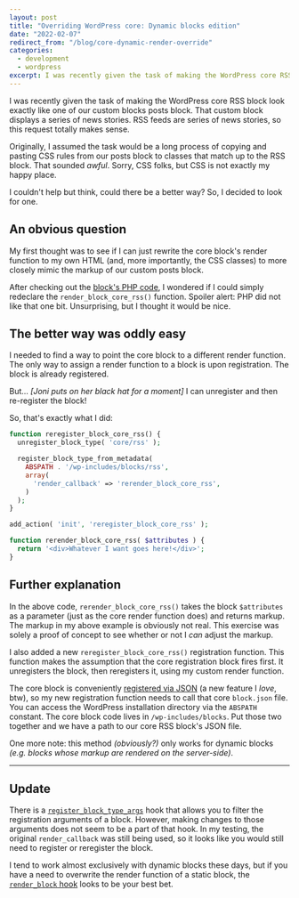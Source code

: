 ```yaml
---
layout: post
title: "Overriding WordPress core: Dynamic blocks edition"
date: "2022-02-07"
redirect_from: "/blog/core-dynamic-render-override"
categories:
  - development
  - wordpress
excerpt: I was recently given the task of making the WordPress core RSS block look exactly like one of our custom blocks posts block.
---
```


I was recently given the task of making the WordPress core RSS block look exactly like one of our custom blocks posts block. That custom block displays a series of news stories. RSS feeds are series of news stories, so this request totally makes sense.

Originally, I assumed the task would be a long process of copying and pasting CSS rules from our posts block to classes that match up to the RSS block. That sounded _awful_. Sorry, CSS folks, but CSS is not exactly my happy place.

I couldn't help but think, could there be a better way? So, I decided to look for one.

## An obvious question

My first thought was to see if I can just rewrite the core block's render function to my own HTML (and, more importantly, the CSS classes) to more closely mimic the markup of our custom posts block.

After checking out the [block's PHP code](https://github.com/WordPress/gutenberg/blob/trunk/packages/block-library/src/rss/index.php), I wondered if I could simply redeclare the `render_block_core_rss()` function. Spoiler alert: PHP did not like that one bit. Unsurprising, but I thought it would be nice.

## The better way was oddly easy

I needed to find a way to point the core block to a different render function. The only way to assign a render function to a block is upon registration. The block is already registered.

But... _[Joni puts on her black hat for a moment]_ I can unregister and then re-register the block!

So, that's exactly what I did:

```php
function reregister_block_core_rss() {
  unregister_block_type( 'core/rss' );

  register_block_type_from_metadata(
    ABSPATH . '/wp-includes/blocks/rss',
    array(
      'render_callback' => 'rerender_block_core_rss',
    )
  );
}

add_action( 'init', 'reregister_block_core_rss' );

function rerender_block_core_rss( $attributes ) {
  return '<div>Whatever I want goes here!</div>';
}
```

## Further explanation

In the above code, `rerender_block_core_rss()` takes the block `$attributes` as a parameter (just as the core render function does) and returns markup. The markup in my above example is obviously not real. This exercise was solely a proof of concept to see whether or not I _can_ adjust the markup.

I also added a new `reregister_block_core_rss()` registration function. This function makes the assumption that the core registration block fires first. It unregisters the block, then reregisters it, using my custom render function.

The core block is conveniently [registered via JSON](https://developer.wordpress.org/block-editor/reference-guides/block-api/block-metadata/) (a new feature I _love_, btw), so my new registration function needs to call that core `block.json` file. You can access the WordPress installation directory via the `ABSPATH` constant. The core block code lives in `/wp-includes/blocks`. Put those two together and we have a path to our core RSS block's JSON file.

One more note: this method _(obviously?)_ only works for dynamic blocks _(e.g. blocks whose markup are rendered on the server-side)_.

---

## Update

There is a [`register_block_type_args`](https://developer.wordpress.org/reference/hooks/register_block_type_args/) hook that allows you to filter the registration arguments of a block. However, making changes to those arguments does not seem to be a part of that hook. In my testing, the original `render_callback` was still being used, so it looks like you would still need to register or reregister the block.

I tend to work almost exclusively with dynamic blocks these days, but if you have a need to overwrite the render function of a static block, the [`render_block` hook](https://developer.wordpress.org/reference/hooks/render_block/) looks to be your best bet.
